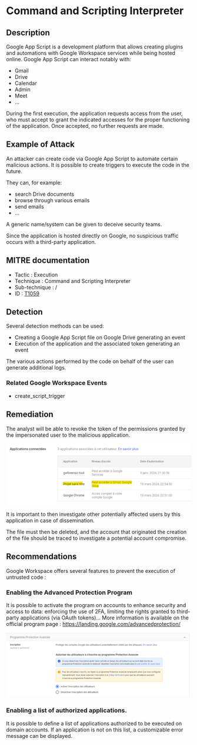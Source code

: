 # Command and Scripting Interpreter

## Description

Google App Script is a development platform that allows creating plugins and automations with Google Workspace services while being hosted online. Google App Script can interact notably with:
- Gmail
- Drive
- Calendar
- Admin
- Meet
- ...

During the first execution, the application requests access from the user, who must accept to grant the indicated accesses for the proper functioning of the application. Once accepted, no further requests are made.

## Example of Attack

An attacker can create code via Google App Script to automate certain malicious actions. It is possible to create triggers to execute the code in the future.

They can, for example:
- search Drive documents
- browse through various emails
- send emails
- ...

A generic name/system can be given to deceive security teams.

Since the application is hosted directly on Google, no suspicious traffic occurs with a third-party application.

## MITRE documentation

- Tactic : Execution
- Technique : Command and Scripting Interpreter
- Sub-technique : /
- ID : [T1059](https://attack.mitre.org/techniques/T1059/)

## Detection

Several detection methods can be used:
- Creating a Google App Script file on Google Drive generating an event
- Execution of the application and the associated token generating an event

The various actions performed by the code on behalf of the user can generate additional logs.


### Related Google Workspace Events

- create_script_trigger

## Remediation

The analyst will be able to revoke the token of the permissions granted by the impersonated user to the malicious application.

![img](../resources/app_token_connected.png)

It is important to then investigate other potentially affected users by this application in case of dissemination.

The file must then be deleted, and the account that originated the creation of the file should be traced to investigate a potential account compromise.


## Recommendations

Google Workspace offers several features to prevent the execution of untrusted code :

### Enabling the Advanced Protection Program

It is possible to activate the program on accounts to enhance security and access to data: enforcing the use of 2FA, limiting the rights granted to third-party applications (via OAuth tokens)... More information is available on the official program page : https://landing.google.com/advancedprotection/

![img](../resources/advanced_program.png)

### Enabling a list of authorized applications.

It is possible to define a list of applications authorized to be executed on domain accounts. If an application is not on this list, a customizable error message can be displayed.
